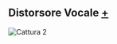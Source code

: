 ## Distorsore Vocale [+](https://editor.p5js.org/lucrezia1234/full/_I-P8XQeo)

![Cattura 2](https://user-images.githubusercontent.com/79698027/132414306-82309422-cf99-436a-8054-efbfd4fd141b.JPG)


